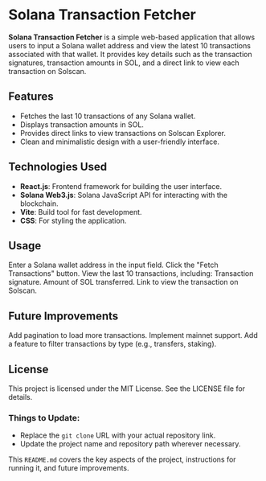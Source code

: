 
# Solana Transaction Fetcher

**Solana Transaction Fetcher** is a simple web-based application that allows users to input a Solana wallet address and view the latest 10 transactions associated with that wallet. It provides key details such as the transaction signatures, transaction amounts in SOL, and a direct link to view each transaction on Solscan.

## Features

- Fetches the last 10 transactions of any Solana wallet.
- Displays transaction amounts in SOL.
- Provides direct links to view transactions on Solscan Explorer.
- Clean and minimalistic design with a user-friendly interface.

## Technologies Used

- **React.js**: Frontend framework for building the user interface.
- **Solana Web3.js**: Solana JavaScript API for interacting with the blockchain.
- **Vite**: Build tool for fast development.
- **CSS**: For styling the application.

## Usage
Enter a Solana wallet address in the input field.
Click the "Fetch Transactions" button.
View the last 10 transactions, including:
Transaction signature.
Amount of SOL transferred.
Link to view the transaction on Solscan.

## Future Improvements
Add pagination to load more transactions.
Implement mainnet support.
Add a feature to filter transactions by type (e.g., transfers, staking).

## License
This project is licensed under the MIT License. See the LICENSE file for details.

### Things to Update:
- Replace the `git clone` URL with your actual repository link.
- Update the project name and repository path wherever necessary.

This `README.md` covers the key aspects of the project, instructions for running it, and future improvements.

